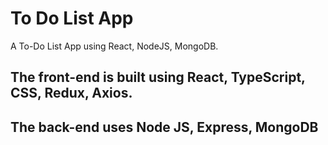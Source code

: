 # To Do List App
A To-Do List App using React, NodeJS, MongoDB.

## The front-end is built using React, TypeScript, CSS, Redux, Axios.

## The back-end uses Node JS, Express, MongoDB

